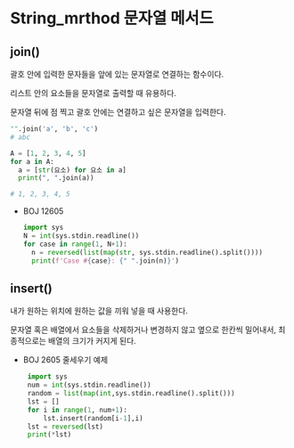 # String_mrthod 문자열 메서드

## join()

괄호 안에 입력한 문자들을 앞에 있는 문자열로 연결하는 함수이다.

리스트 안의 요소들을 문자열로 출력할 때 유용하다.

문자열 뒤에 점 찍고 괄호 안에는 연결하고 싶은 문자열을 입력한다.

```python
"".join('a', 'b', 'c')
# abc
```

```python
A = [1, 2, 3, 4, 5]
for a in A:
  a = [str(요소) for 요소 in a]
  print(", ".join(a))

# 1, 2, 3, 4, 5
```

- BOJ 12605

  ```python
  import sys
  N = int(sys.stdin.readline())
  for case in range(1, N+1):
    n = reversed(list(map(str, sys.stdin.readline().split())))
    print(f'Case #{case}: {" ".join(n)}')
  ```

## insert()

내가 원하는 위치에 원하는 값을 끼워 넣을 때 사용한다.

문자열 혹은 배열에서 요소들을 삭제하거나 변경하지 않고 옆으로 한칸씩 밀어내서, 최종적으로는 배열의 크기가 커지게 된다.

- BOJ 2605 줄세우기 예제

  ```python
   import sys
   num = int(sys.stdin.readline())
   random = list(map(int,sys.stdin.readline().split()))
   lst = []
   for i in range(1, num+1):
       lst.insert(random[i-1],i)
   lst = reversed(lst)
   print(*lst)
  ```
